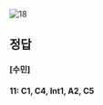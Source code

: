 
![18](https://user-images.githubusercontent.com/69576676/132937244-e4fe625c-609d-4a55-a005-8e8ddccc1692.JPG)

정답
---
#### [수민]
#### 11: C1, C4, Int1, A2, C5

